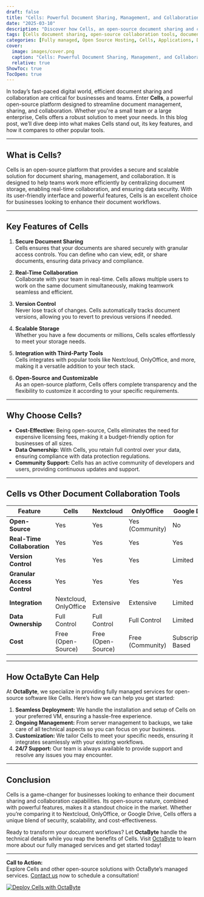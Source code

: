 ```yaml
---
draft: false
title: "Cells: Powerful Document Sharing, Management, and Collaboration Platform"
date: "2025-03-10"
description: "Discover how Cells, an open-source document sharing and collaboration platform, can revolutionize your workflow. Learn about its features, benefits, and how it compares to other popular tools in the market."
tags: [Cells document sharing, open-source collaboration tools, document management platform, Cells vs other tools, open-source software, Cells features, OctaByte managed services]
categories: [Fully managed, Open Source Hosting, Cells, Applications, Documentation, Cms]
cover:
  image: images/cover.png
  caption: "Cells: Powerful Document Sharing, Management, and Collaboration Platform"
  relative: true
ShowToc: true
TocOpen: true
---
```



In today’s fast-paced digital world, efficient document sharing and collaboration are critical for businesses and teams. Enter **Cells**, a powerful open-source platform designed to streamline document management, sharing, and collaboration. Whether you're a small team or a large enterprise, Cells offers a robust solution to meet your needs. In this blog post, we’ll dive deep into what makes Cells stand out, its key features, and how it compares to other popular tools.

---

## What is Cells?

Cells is an open-source platform that provides a secure and scalable solution for document sharing, management, and collaboration. It is designed to help teams work more efficiently by centralizing document storage, enabling real-time collaboration, and ensuring data security. With its user-friendly interface and powerful features, Cells is an excellent choice for businesses looking to enhance their document workflows.

---

## Key Features of Cells

1. **Secure Document Sharing**  
   Cells ensures that your documents are shared securely with granular access controls. You can define who can view, edit, or share documents, ensuring data privacy and compliance.

2. **Real-Time Collaboration**  
   Collaborate with your team in real-time. Cells allows multiple users to work on the same document simultaneously, making teamwork seamless and efficient.

3. **Version Control**  
   Never lose track of changes. Cells automatically tracks document versions, allowing you to revert to previous versions if needed.

4. **Scalable Storage**  
   Whether you have a few documents or millions, Cells scales effortlessly to meet your storage needs.

5. **Integration with Third-Party Tools**  
   Cells integrates with popular tools like Nextcloud, OnlyOffice, and more, making it a versatile addition to your tech stack.

6. **Open-Source and Customizable**  
   As an open-source platform, Cells offers complete transparency and the flexibility to customize it according to your specific requirements.

---

## Why Choose Cells?

- **Cost-Effective:** Being open-source, Cells eliminates the need for expensive licensing fees, making it a budget-friendly option for businesses of all sizes.
- **Data Ownership:** With Cells, you retain full control over your data, ensuring compliance with data protection regulations.
- **Community Support:** Cells has an active community of developers and users, providing continuous updates and support.

---

## Cells vs Other Document Collaboration Tools

| Feature                | Cells               | Nextcloud           | OnlyOffice          | Google Drive        |
|------------------------|---------------------|---------------------|---------------------|---------------------|
| **Open-Source**        | Yes                 | Yes                 | Yes (Community)     | No                  |
| **Real-Time Collaboration** | Yes             | Yes                 | Yes                 | Yes                 |
| **Version Control**    | Yes                 | Yes                 | Yes                 | Limited             |
| **Granular Access Control** | Yes          | Yes                 | Yes                 | Yes                 |
| **Integration**        | Nextcloud, OnlyOffice | Extensive          | Extensive           | Limited             |
| **Data Ownership**     | Full Control        | Full Control        | Full Control        | Limited             |
| **Cost**               | Free (Open-Source)  | Free (Open-Source)  | Free (Community)    | Subscription-Based  |

---

## How OctaByte Can Help

At **OctaByte**, we specialize in providing fully managed services for open-source software like Cells. Here’s how we can help you get started:

1. **Seamless Deployment:** We handle the installation and setup of Cells on your preferred VM, ensuring a hassle-free experience.
2. **Ongoing Management:** From server management to backups, we take care of all technical aspects so you can focus on your business.
3. **Customization:** We tailor Cells to meet your specific needs, ensuring it integrates seamlessly with your existing workflows.
4. **24/7 Support:** Our team is always available to provide support and resolve any issues you may encounter.

---

## Conclusion

Cells is a game-changer for businesses looking to enhance their document sharing and collaboration capabilities. Its open-source nature, combined with powerful features, makes it a standout choice in the market. Whether you’re comparing it to Nextcloud, OnlyOffice, or Google Drive, Cells offers a unique blend of security, scalability, and cost-effectiveness.

Ready to transform your document workflows? Let **OctaByte** handle the technical details while you reap the benefits of Cells. Visit [OctaByte](https://octabyte.io) to learn more about our fully managed services and get started today!

---

**Call to Action:**  
Explore Cells and other open-source solutions with OctaByte’s managed services. [Contact us](https://octabyte.io/contact) now to schedule a consultation!

[![Deploy Cells with OctaByte](/images/deploy-on-octabyte.png)](https://octabyte.io/fully-managed-open-source-services/applications/documentation/cells)